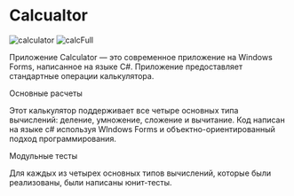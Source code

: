 # Calcualtor

![calculator](https://user-images.githubusercontent.com/97401395/197634117-618c3195-01b8-4dfd-8d15-53253acc5fea.png)
![calcFull](https://user-images.githubusercontent.com/97401395/197634213-9d32b354-af42-408c-9815-2e658b3390a1.png)



Приложение Calculator — это современное приложение на Windows Forms, написанное на языке C#. Приложение предоставляет стандартные операции калькулятора.

Основные расчеты

Этот калькулятор поддерживает все четыре основных типа вычислений: деление, умножение, сложение и вычитание.
Код написан на языке c# используя WIndows Forms и объектно-ориентированный подход программирования.

Модульные тесты

Для каждых из четырех основных типов вычислений, которые были реализованы, были написаны юнит-тесты.
